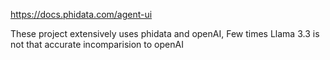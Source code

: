 https://docs.phidata.com/agent-ui

These project extensively uses phidata and openAI, Few times Llama 3.3 is not that accurate incomparision to openAI
